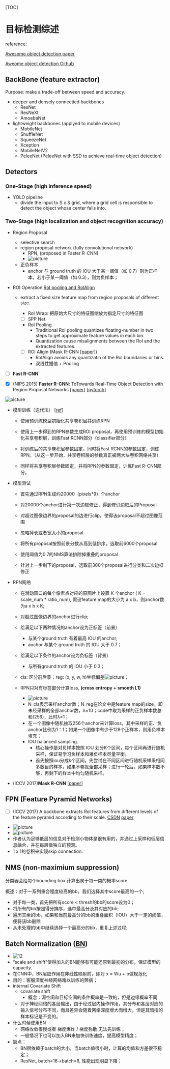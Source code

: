 [TOC]

# 目标检测综述

reference:

[Awesome object detection paper](https://handong1587.github.io/deep_learning/2015/10/09/object-detection.html#ohem)

[Aweome object detection Github](https://github.com/amusi/awesome-object-detection)

## BackBone (feature extractor)

Purpose: make a trade-off between speed and accuracy. 

- deeper and densely connectied backbones
  - ResNet
  - ResNeXt
  - AmoebaNet
- lightweight backbones (applyed to mobile devices)
  - MobileNet
  - ShuffleNet
  - SqueezeNet
  - Xception
  - MobileNetV2
  - PeleeNet (PeleeNet with SSD to achieve real-time object detection)

## Detectors

### One-Stage (high inference speed)

- YOLO pipeline
  - divide the input to S x S grid,  where a grid cell is responsible to detect the object whose center falls into.



### Two-Stage (high localization and object recognition accuracy)

- Region Proposal 
  - selective search
  - region proposal network (fully convolutional network)
    - RPN, (proposed in Faster R-CNN)
    - ![picture](https://img2018.cnblogs.com/blog/1414369/201903/1414369-20190323160613631-1810905247.png)
  - 正负样本
    - anchor 与 ground truth 的 IOU 大于某一阈值（如 0.7）则为正样本，若小于某一阈值（如 0.3），则为负样本；

- ROI Operation [RoI pooling and RoIAlign](https://blog.csdn.net/u013066730/article/details/84062027?utm_medium=distribute.pc_relevant_t0.none-task-blog-BlogCommendFromMachineLearnPai2-1.nonecase&depth_1-utm_source=distribute.pc_relevant_t0.none-task-blog-BlogCommendFromMachineLearnPai2-1.nonecase)

  - extract a fixed size feature map from region proposals of different size.

    - RoI Wrap: 把原始大尺寸的特征图缩放为指定尺寸的特征图

    - [ ] SPP Net
    - RoI Pooling
      - Traditional RoI pooling quantizes floating-number in two steps to get approximate feature values in each bin.
      - Quantization cause misalignments between the RoI and the extracted features.

    - [ ] ROI Aligin (Mask R-CNN [[paper\]](http://openaccess.thecvf.com/content_iccv_2017/html/He_Mask_R-CNN_ICCV_2017_paper.html))
      - RoIAlign avoids any quantizatin of the RoI boundaries or bins.
      - 双线性插值 + Pooling

- [ ] **Fast R-CNN**

- [x] (NIPS 2015) **Faster R-CNN**: ToTowards Real-Time Object Detection with Region Proposal Networks [[paper\]](https://arxiv.org/abs/1506.01497) [[pytorch\]](https://github.com/jwyang/faster-rcnn.pytorch)

![picture](https://img-blog.csdnimg.cn/20200109131544666.png?x-oss-process=image/watermark,type_ZmFuZ3poZW5naGVpdGk,shadow_10,text_aHR0cHM6Ly9icnljZTEwMTAuYmxvZy5jc2RuLm5ldA==,size_16,color_FFFFFF,t_70)

- 模型训练（迭代法） [[ref\]](http://www.paperweekly.site/papers/notes/553)

  - 使用预训练模型初始化共享卷积层并训练RPN

  - 使用上一步得到的RPN参数生成ROI proposal，再使用预训练的模型初始化共享卷积层，训练Fast RCNN部分（classifier部分）
  - 将训练后的共享卷积层参数固定，同时将Fast RCNN的参数固定，训练RPN。（从这一步开始，共享卷积层的参数真正被两大块卷积网络共享）
  - 同样将共享卷积层参数固定，并将RPN的参数固定，训练Fast R-CNN部分。

- 模型测试

  - 首先通过RPN生成约20000（pixels*9）个anchor
  - 对20000个anchor进行第一次边框修正，得到修订边框后的Proposal
  - 对超过图像边界的proposal的边进行clip，使得该proposal不超过图像范围

  - 忽略掉长或者宽太小的proposal

  - 将所有proposal按照前景分数从高到低排序，选取前6000个proposal

  - 使用阈值为0.7的NMS算法排除掉重叠的proposal

  - 针对上一步剩下的proposal，选取前300个proposal进行分类和二次边框修正

- RPN网络

  - 在滑动窗口的每个像素点对应的原图片上设置 K 个anchor ( K = scale_num * ratio_num), 假设feature map的大小为 a x b，则anchor数为a x b x K;

  - 对超过图像边界的anchor进行clip;

  - 给满足以下两种情况的anchor设为正标签（前景）

    - 与某个ground truth 有着最高 IOU 的anchor;
    - anchor 与某个 ground truth 的 IOU 大于 0.7；

  - 给满足以下条件的anchor设为负标签（背景）

    - 与所有ground truth 的 IOU 小于 0.3；

  - cls: 区分前后景；reg: (x, y, w, h)坐标偏差![picture](https://img-blog.csdnimg.cn/20191101161007226.png?x-oss-process=image/watermark,type_ZmFuZ3poZW5naGVpdGk,shadow_10,text_aHR0cHM6Ly9ibG9nLmNzZG4ubmV0L3lpbmc4NjYxNTc5MQ==,size_16,color_FFFFFF,t_70)；

  - RPN只对有标签部分计算loss, **(cross entropy + smooth L1)**

    - ![picture](https://img-blog.csdnimg.cn/20181108105638545.png)
    - N_cls表示采样anchor数；N_reg在论文中是feature map的size，即未经采样的全部anchor数，λ=10；code中取为采样的正负样本数总和(256)，此时λ=1；
    - 在一个图像中随机抽取256个anchor来计算loss，其中采样的正、负anchor比例为1：1；如果一个图像中有少于128个正样本，则用负样本填充；
    - IOU balanced sampling.
      - 核心操作是对负样本按照 IOU 划分K个区间，每个区间再进行随机采样，保证易学习负样本和难负样本尽量平衡。
      - 首先按照iou分成k个区间，先尝试在不同区间进行随机采样采相同多数目的样本，如果不够就全部采样；进行一轮后，如果样本数不够，再剩下的样本中均匀随机采样。

    

- (ICCV 2017)**Mask R-CNN** [[paper\]](http://openaccess.thecvf.com/content_iccv_2017/html/He_Mask_R-CNN_ICCV_2017_paper.html)



## FPN (Feature Pyramid Networks)

- [ ] (ICCV 2017) A backbone extracts RoI features from different levels of the feature pyramid according to their scale. [CSDN](https://blog.csdn.net/u014380165/article/details/72890275)  [paper](https://arxiv.org/abs/1612.03144)

- ![picture](https://img-blog.csdn.net/20170606223026911?watermark/2/text/aHR0cDovL2Jsb2cuY3Nkbi5uZXQvdTAxNDM4MDE2NQ==/font/5a6L5L2T/fontsize/400/fill/I0JBQkFCMA==/dissolve/70/gravity/SouthEast)
- ![picture](https://img-blog.csdn.net/20170606222647362?watermark/2/text/aHR0cDovL2Jsb2cuY3Nkbi5uZXQvdTAxNDM4MDE2NQ==/font/5a6L5L2T/fontsize/400/fill/I0JBQkFCMA==/dissolve/70/gravity/SouthEast)
- 作者认为足够低层的信息对于检测小物体是很有用的，并通过上采样和低层信息融合，并在每层做独立的预测。
- 1 x 1的卷积来实现skip connection.

## NMS (non-maximium suppression)

分类器会给每个bounding box 计算出属于每一类的概率score.

概述：对于一系列重合程度较高的bb，我们选择其中score最高的一个;

- 对于每一类，首先把所有score < thresh的bb的score设为0；
- 将所有的bb按照得分排序，选中最高分及其对应的bb;
- 遍历其余的bb，如果和当前最高分的bb的重叠面积（IOU）大于一定的阈值，便将该bb删除
- 从未处理的bb中继续选择一个最高分的bb，重复上述过程;

## Batch Normalization ([BN](https://www.zhihu.com/question/38102762))

- ![12](https://latex.codecogs.com/svg.latex?y_i%20=%20\gamma_i%20*%20\hat{x_i}%20+%20\beta_i)
- “scale and shift"使得加入的BN能够有可能还原到最初的分布，保证模型的capacity.
- 在CNN中，BN层应作用在非线性映射前，即对 x  = Wu + b做规范化
- 目的：客服深度神经网络难以训练的弊病；
- internal Covariate Shift
  - covariate shift
    - 概念：源空间和目标空间的条件概率是一致的，但是边缘概率不同
  - 对于神经网络的各层输出，由于经过层内操作作用，其分布和各层对应的输入信号分布不同，而且差异会随着网络深度增大而增大，但是其暗指的样本标记是不变的。
- 什么时候使用BN
  - 网络收敛很慢或者 梯度爆炸 / 梯度弥散 无法先训练；
  - 一般情况下也可以加入BN来加快训练速度，提高模型精度；
- 缺点：
  - BN很依赖于batch的大小，当batch值很小时，计算的均值和方差很不稳定；
  - ResNet, batch=16->batch=8, 性能出现明显下降；